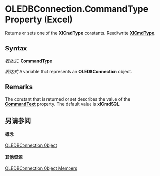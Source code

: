 
# OLEDBConnection.CommandType Property (Excel)

Returns or sets one of the  **XlCmdType** constants. Read/write **[XlCmdType](4339b577-c29c-3c78-8433-df56c35b6633.md)**.


## Syntax

 _表达式_. **CommandType**

 _表达式_ A variable that represents an **OLEDBConnection** object.


## Remarks

The constant that is returned or set describes the value of the  **[CommandText](2c5e976c-513f-24b0-f25e-056fc9babaf9.md)** property. The default value is **xlCmdSQL**.


## 另请参阅


#### 概念


[OLEDBConnection Object](f246e544-9854-8e71-a7f7-dec57dd725e4.md)
#### 其他资源


[OLEDBConnection Object Members](http://msdn.microsoft.com/library/2f1a2f81-ee3a-1b60-8dc3-87818e1790c1%28Office.15%29.aspx)